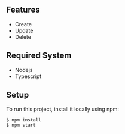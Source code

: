 ## Features
* Create 
* Update 
* Delete

## Required System
* Nodejs
* Typescript
## Setup
To run this project, install it locally using npm:

```
$ npm install
$ npm start
